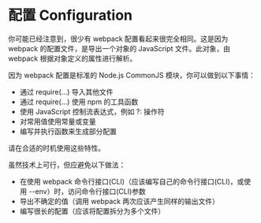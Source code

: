 # 配置 Configuration

你可能已经注意到，很少有 webpack 配置看起来很完全相同。这是因为 webpack 的配置文件，是导出一个对象的 JavaScript 文件。此对象，由 webpack 根据对象定义的属性进行解析。

因为 webpack 配置是标准的 Node.js CommonJS 模块，你可以做到以下事情：

* 通过 require(...) 导入其他文件
* 通过 require(...) 使用 npm 的工具函数
* 使用 JavaScript 控制流表达式，例如 ?: 操作符
* 对常用值使用常量或变量
* 编写并执行函数来生成部分配置

请在合适的时机使用这些特性。

虽然技术上可行，但应避免以下做法：

* 在使用 webpack 命令行接口(CLI)（应该编写自己的命令行接口(CLI)，或使用 --env）时，访问命令行接口(CLI)参数
* 导出不确定的值（调用 webpack 两次应该产生同样的输出文件）
* 编写很长的配置（应该将配置拆分为多个文件）